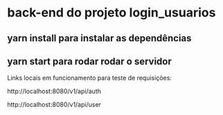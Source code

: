 # back-end do projeto login_usuarios

## yarn install para instalar as dependências

## yarn start para rodar rodar o servidor

Links locais em funcionamento para teste de requisições:

http://localhost:8080/v1/api/auth

http://localhost:8080/v1/api/user


